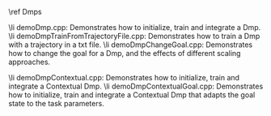 \ref Dmps

\li demoDmp.cpp:  Demonstrates how to initialize, train and integrate a Dmp.
\li demoDmpTrainFromTrajectoryFile.cpp:  Demonstrates how to train a Dmp with a trajectory in a txt file.
\li demoDmpChangeGoal.cpp:  Demonstrates how to change the goal for a Dmp, and the effects of different scaling approaches.

\li demoDmpContextual.cpp:  Demonstrates how to initialize, train and integrate a Contextual Dmp.
\li demoDmpContextualGoal.cpp:  Demonstrates how to initialize, train and integrate a Contextual Dmp that adapts the goal state to the task parameters.
